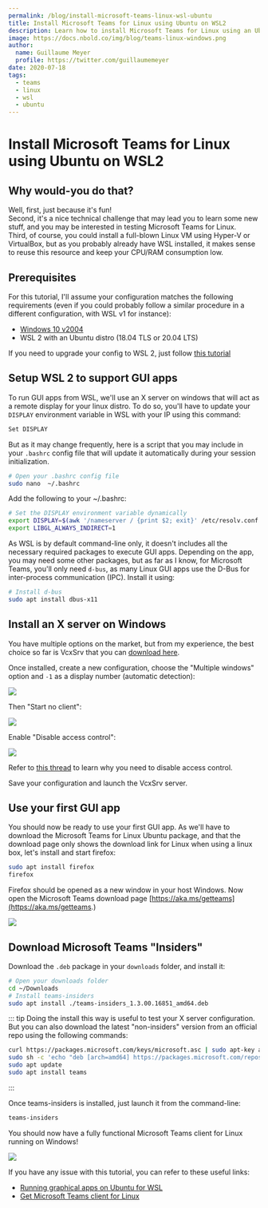 ```yaml
---
permalink: /blog/install-microsoft-teams-linux-wsl-ubuntu
title: Install Microsoft Teams for Linux using Ubuntu on WSL2
description: Learn how to install Microsoft Teams for Linux using an Ubuntu WSL2 distro.
image: https://docs.nbold.co/img/blog/teams-linux-windows.png
author:
  name: Guillaume Meyer
  profile: https://twitter.com/guillaumemeyer
date: 2020-07-18
tags:
  - teams
  - linux
  - wsl
  - ubuntu
---
```


# Install Microsoft Teams for Linux using Ubuntu on WSL2
<BlogHeadline />

## Why would-you do that?
Well, first, just because it's fun!  
Second, it's a nice technical challenge that may lead you to learn some new stuff, and you may be interested in testing Microsoft Teams for Linux.  
Third, of course, you could install a full-blown Linux VM using Hyper-V or VirtualBox, but as you probably already have WSL installed, it makes sense to reuse this resource and keep your CPU/RAM consumption low.

## Prerequisites
For this tutorial, I'll assume your configuration matches the following requirements (even if you could probably follow a similar procedure in a different configuration, with WSL v1 for instance):
- [Windows 10 v2004](https://docs.microsoft.com/en-us/windows/whats-new/whats-new-windows-10-version-2004)
- WSL 2 with an Ubuntu distro (18.04 TLS or 20.04 LTS)

If you need to upgrade your config to WSL 2, just follow [this tutorial](https://docs.microsoft.com/en-us/windows/wsl/wsl2-kernel)

## Setup WSL 2 to support GUI apps
To run GUI apps from WSL, we'll use an X server on windows that will act as a remote display for your linux distro. To do so, you'll have to update your `DISPLAY` environment variable in WSL with your IP using this command:
```sh
Set DISPLAY
```
But as it may change frequently, here is a script that you may include in your `.bashrc` config file that will update it automatically during your session initialization.
```sh
# Open your .bashrc config file
sudo nano  ~/.bashrc
```
Add the following to your ~/.bashrc:
```sh
# Set the DISPLAY environment variable dynamically
export DISPLAY=$(awk '/nameserver / {print $2; exit}' /etc/resolv.conf 2>/dev/null):0
export LIBGL_ALWAYS_INDIRECT=1
```

As WSL is by default command-line only, it doesn't includes all the necessary required packages to execute GUI apps. Depending on the app, you may need some other packages, but as far as I know, for Microsoft Teams, you'll only need `d-bus`, as many Linux GUI apps use the D-Bus for inter-process communication (IPC).
Install it using:
```sh
# Install d-bus
sudo apt install dbus-x11
```

## Install an X server on Windows
You have multiple options on the market, but from my experience, the best choice so far is VcxSrv that you can [download here](https://sourceforge.net/projects/vcxsrv/files/latest/download).

Once installed, create a new configuration, choose the "Multiple windows" option and `-1` as a display number (automatic detection):

![](/img/blog/vcxsrv-1.png)

Then "Start no client":

![](/img/blog/vcxsrv-2.png)

Enable "Disable access control":

![](/img/blog/vcxsrv-3.png)

Refer to [this thread](https://stackoverflow.com/questions/61110603/how-to-set-up-working-x11-forwarding-on-wsl2) to learn why you need to disable access control.

Save your configuration and launch the VcxSrv server.

## Use your first GUI app
You should now be ready to use your first GUI app. As we'll have to download the Microsoft Teams for Linux Ubuntu package, and that the download page only shows the download link for Linux when using a linux box, let's install and start firefox:
```sh
sudo apt install firefox
firefox
```
Firefox should be opened as a new window in your host Windows. Now open the Microsoft Teams download page [https://aka.ms/getteams](https://aka.ms/getteams.)

![](/img/blog/firefox-teams.png)

## Download Microsoft Teams "Insiders"

Download the `.deb` package in your `downloads` folder, and install it:
```sh
# Open your downloads folder
cd ~/Downloads
# Install teams-insiders
sudo apt install ./teams-insiders_1.3.00.16851_amd64.deb
```

::: tip
Doing the install this way is useful to test your X server configuration. But you can also download the latest "non-insiders" version from an official repo using the following commands:
```sh
curl https://packages.microsoft.com/keys/microsoft.asc | sudo apt-key add -
sudo sh -c 'echo "deb [arch=amd64] https://packages.microsoft.com/repos/ms-teams stable main" > /etc/apt/sources.list.d/teams.list' 
sudo apt update
sudo apt install teams
```
:::

Once teams-insiders is installed, just launch it from the command-line:
```sh
teams-insiders
```
You should now have a fully functional Microsoft Teams client for Linux running on Windows!

![](/img/blog/teams-linux-windows.png)

If you have any issue with this tutorial, you can refer to these useful links:
- [Running graphical apps on Ubuntu for WSL](https://wiki.ubuntu.com/WSL#Running_Graphical_Applications)
- [Get Microsoft Teams client for Linux](https://docs.microsoft.com/en-us/microsoftteams/get-clients#linux)

<Comments />

